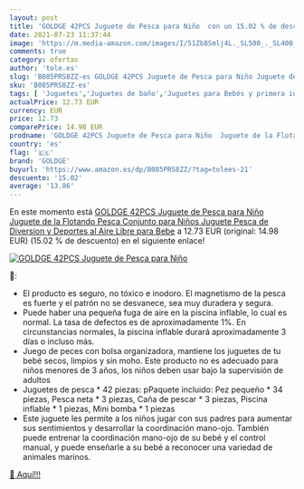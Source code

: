 ```yaml
---
layout: post
title: 'GOLDGE 42PCS Juguete de Pesca para Niño  con un 15.02 % de descuento'
date: 2021-07-23 11:37:44
image: 'https://m.media-amazon.com/images/I/51Zb8Smlj4L._SL500_._SL400_.jpg'
comments: true
category: ofertas
author: 'tole.es'
slug: 'B085PRS8ZZ-es GOLDGE 42PCS Juguete de Pesca para Niño Juguete de la...'
sku: 'B085PRS8ZZ-es'
tags: [ 'Juguetes','Juguetes de baño','Juguetes para Bebés y primera infancia','Juguetes y juegos','bebe','goldge', ]
actualPrice: 12.73 EUR
currency: EUR
price: 12.73
comparePrice: 14.98 EUR
prodname: 'GOLDGE 42PCS Juguete de Pesca para Niño  Juguete de la Flotando Pesca Conjunto para Niños  Juguete Pesca de Diversion y Deportes al Aire Libre para Bebe'
country: 'es'
flag: '🇪🇸'
brand: 'GOLDGE'
buyurl: 'https://www.amazon.es/dp/B085PRS8ZZ/?tag=tolees-21'
descuento: '15.02'
average: '13.86'
---
```


En este momento está [GOLDGE 42PCS Juguete de Pesca para Niño  Juguete de la Flotando Pesca Conjunto para Niños  Juguete Pesca de Diversion y Deportes al Aire Libre para Bebe](https://www.amazon.es/dp/B085PRS8ZZ/?tag=tolees-21) a 12.73 EUR (original: 14.98 EUR) (15.02 %  de descuento) en el siguiente enlace!

[![GOLDGE 42PCS Juguete de Pesca para Niño ](https://m.media-amazon.com/images/I/51Zb8Smlj4L._SL500_._SL400_.jpg)](https://www.amazon.es/dp/B085PRS8ZZ/?tag=tolees-21)

🔎:

- El producto es seguro, no tóxico e inodoro. El magnetismo de la pesca es fuerte y el patrón no se desvanece, sea muy duradera y segura.
- Puede haber una pequeña fuga de aire en la piscina inflable, lo cual es normal. La tasa de defectos es de aproximadamente 1%. En circunstancias normales, la piscina inflable durará aproximadamente 3 días o incluso más.
- Juego de peces con bolsa organizadora, mantiene los juguetes de tu bebé secos, limpios y sin moho. Este producto no es adecuado para niños menores de 3 años, los niños deben usar bajo la supervisión de adultos
- Juguetes de pesca * 42 piezas: pPaquete incluido: Pez pequeño * 34 piezas, Pesca neta * 3 piezas, Caña de pescar * 3 piezas, Piscina inflable * 1 piezas, Mini bomba * 1 piezas
- Este juguete les permite a los niños jugar con sus padres para aumentar sus sentimientos y desarrollar la coordinación mano-ojo. También puede entrenar la coordinación mano-ojo de su bebé y el control manual, y puede enseñarle a su bebé a reconocer una variedad de animales marinos.

[🛒 Aquí!!!](https://www.amazon.es/dp/B085PRS8ZZ/?tag=tolees-21)
